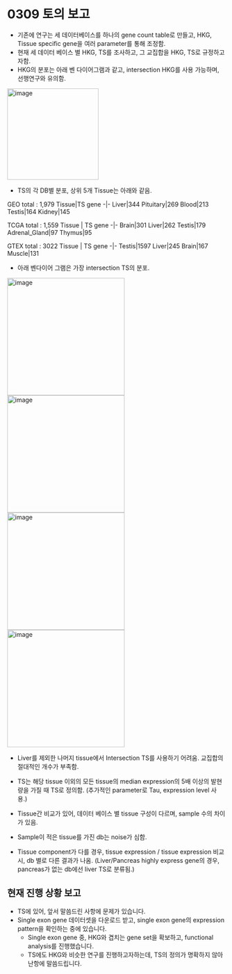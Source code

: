 # 0309 토의 보고 
+ 기존에 연구는 세 데이터베이스를 하나의 gene count table로 만들고, HKG, Tissue specific gene을 여러 parameter를 통해 조정함. 
+ 현재 세 데이터 베이스 별 HKG, TS를 조사하고, 그 교집합을 HKG, TS로 규정하고자함. 
+ HKG의 분포는 아래 벤 다이어그램과 같고, intersection HKG를 사용 가능하며, 선행연구와 유의함. 

<img width="210" alt="image" src="https://user-images.githubusercontent.com/97942772/223963648-7227df2c-c3db-4803-a0d8-3bd6b397fb62.png">

+ TS의 각 DB별 분포, 상위 5개 Tissue는 아래와 같음. 

GEO total : 1,979
Tissue|TS gene 
-|-
Liver|344
Pituitary|269
Blood|213
Testis|164
Kidney|145

TCGA total : 1,559
Tissue | TS gene
-|-
Brain|301
Liver|262
Testis|179
Adrenal_Gland|97
Thymus|95

GTEX total : 3022
Tissue | TS gene
-|-
Testis|1597
Liver|245
Brain|167
Muscle|131


+ 아래 벤다이어 그램은 가장 intersection TS의 분포.
<img width="270" alt="image" src="https://user-images.githubusercontent.com/97942772/223967682-dbe0a9b7-7130-4c0e-97a5-25e0b6d7b415.png">
<img width="270" alt="image" src="https://user-images.githubusercontent.com/97942772/223967743-e0d12536-d8d0-40f6-ae4f-37881b2ec324.png">
<img width="270" alt="image" src="https://user-images.githubusercontent.com/97942772/223967810-62d62d1a-a625-414a-b25f-f13491a1df7c.png">
<img width="270" alt="image" src="https://user-images.githubusercontent.com/97942772/223967837-b10c37dc-5672-45a8-a466-d54031c5a64a.png">


+ Liver를 제외한 나머지 tissue에서 Intersection TS를 사용하기 어려움. 교집합의 절대적인 개수가 부족함. 

+ TS는 해당 tissue 이외의 모든 tissue의 median expression의 5배 이상의 발현량을 가질 때 TS로 정의함. (추가적인 parameter로 Tau, expression level 사용.)
+ Tissue간 비교가 있어, 데이터 베이스 별 tissue 구성이 다르며, sample 수의 차이가 있음. 
+ Sample이 적은 tissue를 가진 db는 noise가 심함.
+ Tissue component가 다를 경우, tissue expression / tissue expression 비교시, db 별로 다른 결과가 나옴. (Liver/Pancreas highly express gene의 경우, pancreas가 없는 db에선 liver TS로 분류됨.)



## 현재 진행 상황 보고 
+ TS에 있어, 앞서 말씀드린 사항에 문제가 있습니다. 
+ Single exon gene 데이터셋을 다운로드 받고, single exon gene의 expression pattern을 확인하는 중에 있습니다.
  + Single exon gene 중, HKG와 겹치는 gene set을 확보하고, functional analysis를 진행했습니다.
  + TS에도 HKG와 비슷한 연구를 진행하고자하는데, TS의 정의가 명확하지 않아 난항에 말씀드립니다.





